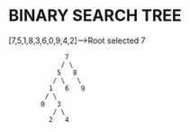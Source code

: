 # BINARY SEARCH TREE


[7,5,1,8,3,6,0,9,4,2]-->Root selected 7

                  7
                 / \
                5   8
               / \   \
              1   6   9
             / \
            0   3
               / \
              2   4
